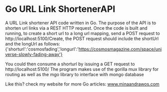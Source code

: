 # Go URL Link ShortenerAPI
A URL Link shortener API code written in Go. The purpose of the API is to shorten url links via a REST HTTP request. 
Once the code is built and running, to create a short url to a long url mapping, send a POST request to http://localhost:5100/Create, the POST request should include the shortUrl and the longUrl as follows:
{'shorturl':'cosmosfading','longurl':'https://cosmosmagazine.com/space/universe-slowly-fading-away'}

You could then consume a shorturl by issuing a GET request to http://localhost:5100/<the short url>
The program makes use of the gorilla mux library for routing as well as the mgo library to interface with mongo database

Like this? check my website for more Go articles: www.minaandrawos.com
